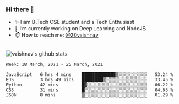 ### Hi there 👋

<!--
**vaishnav-197/vaishnav-197** is a ✨ _special_ ✨ repository because its `README.md` (this file) appears on your GitHub profile.

Here are some ideas to get you started:
-->

- ✨ I am B.Tech CSE student and a Tech Enthusiast
- 🔭 I’m currently working on Deep Learning and NodeJS
- 📫 How to reach me: [@20vaishnav](https://twitter.com/20vaishnav)


<img src="https://github.com/vaishnav-197/vaishnav-197/blob/main/images/stat.svg" alt=""/>


![vaishnav's github stats](https://github-readme-stats.vercel.app/api?username=vaishnav-197&show_icons=true&theme=dark&count_private=true)


<!--START_SECTION:waka-->
```text
Week: 18 March, 2021 - 25 March, 2021

JavaScript   6 hrs 4 mins    █████████████▒░░░░░░░░░░░   53.24 % 
EJS          3 hrs 49 mins   ████████▒░░░░░░░░░░░░░░░░   33.45 % 
Python       42 mins         █▓░░░░░░░░░░░░░░░░░░░░░░░   06.22 % 
CSS          31 mins         █░░░░░░░░░░░░░░░░░░░░░░░░   04.65 % 
JSON         8 mins          ▒░░░░░░░░░░░░░░░░░░░░░░░░   01.29 % 
```
<!--END_SECTION:waka-->
